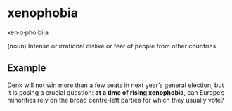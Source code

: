 # xenophobia

xen·o·pho·bi·a

(noun) Intense or irrational dislike or fear of people from other countries

## Example

Denk will not win more than a few seats in next year’s general election, but it is posing a crucial question: **at a time of rising xenophobia**, can Europe’s minorities rely on the broad centre-left parties for which they usually vote?
